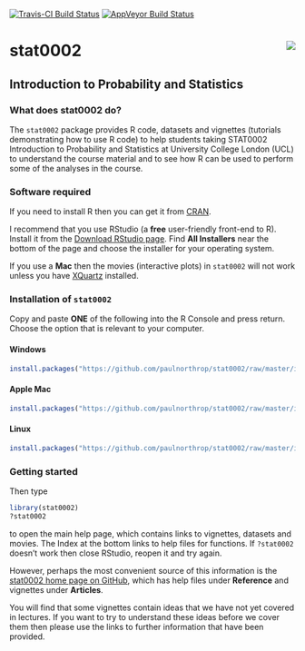 
<!-- README.md is generated from README.Rmd. Please edit that file -->

[![Travis-CI Build
Status](https://travis-ci.org/paulnorthrop/stat0002.svg?branch=master)](https://travis-ci.org/paulnorthrop/stat0002)
[![AppVeyor Build
Status](https://ci.appveyor.com/api/projects/status/github/paulnorthrop/stat0002?branch=master&svg=true)](https://ci.appveyor.com/project/paulnorthrop/stat0002)

# stat0002 <img src="standalone.png" align="right" />

## Introduction to Probability and Statistics

### What does stat0002 do?

The `stat0002` package provides R code, datasets and vignettes
(tutorials demonstrating how to use R code) to help students taking
STAT0002 Introduction to Probability and Statistics at University
College London (UCL) to understand the course material and to see how R
can be used to perform some of the analyses in the course.

### Software required

If you need to install R then you can get it from
[CRAN](https://cran.r-project.org/).

I recommend that you use RStudio (a **free** user-friendly front-end to
R). Install it from the [Download RStudio
page](https://www.rstudio.com/products/rstudio/download/). Find **All
Installers** near the bottom of the page and choose the installer for
your operating system.

If you use a **Mac** then the movies (interactive plots) in `stat0002`
will not work unless you have [XQuartz](https://www.xquartz.org/)
installed.

### Installation of `stat0002`

Copy and paste **ONE** of the following into the R Console and press
return. Choose the option that is relevant to your computer.

#### Windows

``` r
install.packages("https://github.com/paulnorthrop/stat0002/raw/master/install/stat0002.zip", repos = NULL)
```

#### Apple Mac

``` r
install.packages("https://github.com/paulnorthrop/stat0002/raw/master/install/stat0002.tgz", repos = NULL)
```

#### Linux

``` r
install.packages("https://github.com/paulnorthrop/stat0002/raw/master/install/stat0002.tar.gz", repos = NULL)
```

### Getting started

Then type

``` r
library(stat0002)
?stat0002
```

to open the main help page, which contains links to vignettes, datasets
and movies. The Index at the bottom links to help files for functions.
If `?stat0002` doesn’t work then close RStudio, reopen it and try again.

However, perhaps the most convenient source of this information is the
[stat0002 home page on
GitHub](https://paulnorthrop.github.io/stat0002/), which has help files
under **Reference** and vignettes under **Articles**.

You will find that some vignettes contain ideas that we have not yet
covered in lectures. If you want to try to understand these ideas before
we cover them then please use the links to further information that have
been provided.
